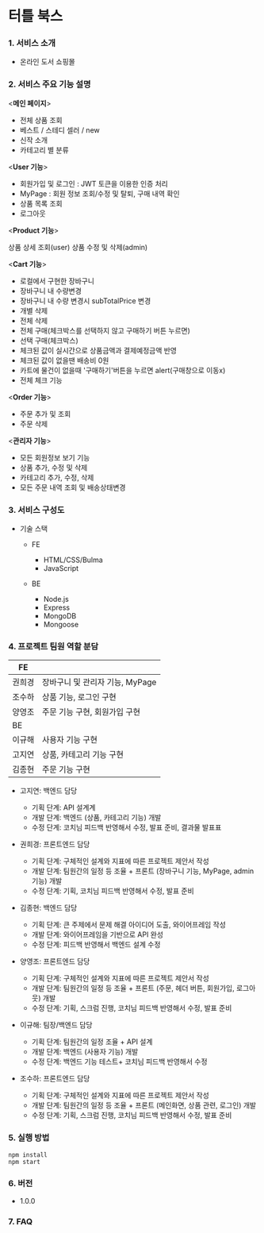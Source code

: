# 터틀 북스 

### 1. 서비스 소개

- 온라인 도서 쇼핑몰

### 2. 서비스 주요 기능 설명

<**메인 페이지**>

- 전체 상품 조회
- 베스트 / 스테디 셀러 / new
- 신작 소개
- 카테고리 별 분류

<**User 기능**>

- 회원가입 및 로그인 : JWT 토큰을 이용한 인증 처리
- MyPage : 회원 정보 조회/수정 및 탈퇴, 구매 내역 확인
- 상품 목록 조회
- 로그아웃

<**Product 기능**>

상품 상세 조회(user)
상품 수정 및 삭제(admin)

<**Cart 기능**>
- 로컬에서 구현한 장바구니
- 장바구니 내 수량변경
- 장바구니 내 수량 변경시 subTotalPrice 변경
- 개별 삭제
- 전체 삭제
- 전체 구매(체크박스를 선택하지 않고 구매하기 버튼 누르면)
- 선택 구매(체크박스)
- 체크된 값이 실시간으로 상품금액과 결제예정금액 반영
- 체크된 값이 없을땐 배송비 0원
- 카트에 물건이 없을때 '구매하기'버튼을 누르면 alert(구매창으로 이동x)
- 전체 체크 기능

<**Order 기능**>

- 주문 추가 및 조회
- 주문 삭제

<**관리자 기능**>
- 모든 회원정보 보기 기능
- 상품 추가, 수정 및 삭제
- 카테고리 추가, 수정, 삭제
- 모든 주문 내역 조회 및 배송상태변경

### 3. 서비스 구성도

- 기술 스택

  - FE

    - HTML/CSS/Bulma
    - JavaScript

  - BE
    - Node.js
    - Express
    - MongoDB
    - Mongoose

### 4. 프로젝트 팀원 역할 분담

| FE     |                                 |
| ------ | ------------------------------- |
| 권희경 | 장바구니 및 관리자 기능, MyPage   |
| 조수하 | 상품 기능, 로그인 구현            |
| 양영조 | 주문 기능 구현, 회원가입 구현     |
| BE     |                                |
| 이규해 | 사용자 기능 구현                |
| 고지연 | 상품, 카테고리 기능 구현        |
| 김종현 | 주문 기능 구현                 |


- 고지연: 백엔드 담당
  - 기획 단계: API 설계계
  - 개발 단계: 백엔드 (상품, 카테고리 기능) 개발
  - 수정 단계: 코치님 피드백 반영해서 수정, 발표 준비, 결과물 발표표


- 권희경: 프론트엔드 담당
  - 기획 단계: 구체적인 설계와 지표에 따른 프로젝트 제안서 작성
  - 개발 단계: 팀원간의 일정 등 조율 + 프론트 (장바구니 기능, MyPage, admin기능) 개발
  - 수정 단계: 기획, 코치님 피드백 반영해서 수정, 발표 준비


- 김종현: 백엔드 담당
  - 기획 단계: 큰 주제에서 문제 해결 아이디어 도출, 와이어프레임 작성
  - 개발 단계: 와이어프레임을 기반으로 API 완성
  - 수정 단계: 피드백 반영해서 백엔드 설계 수정


- 양영조: 프론트엔드 담당
  - 기획 단계: 구체적인 설계와 지표에 따른 프로젝트 제안서 작성
  - 개발 단계: 팀원간의 일정 등 조율 + 프론트 (주문, 헤더 버튼, 회원가입, 로그아웃) 개발
  - 수정 단계: 기획, 스크럼 진행, 코치님 피드백 반영해서 수정, 발표 준비


- 이규해: 팀장/백엔드 담당
  - 기획 단계: 팀원간의 일정 조율 + API 설계
  - 개발 단계: 백엔드 (사용자 기능) 개발
  - 수정 단계: 백엔드 기능 테스트+ 코치님 피드백 반영해서 수정


- 조수하: 프론트엔드 담당
  - 기획 단계: 구체적인 설계와 지표에 따른 프로젝트 제안서 작성
  - 개발 단계: 팀원간의 일정 등 조율 + 프론트 (메인화면, 상품 관련, 로그인) 개발
  - 수정 단계: 기획, 스크럼 진행, 코치님 피드백 반영해서 수정, 발표 준비


### 5. 실행 방법

```
npm install
npm start
```

### 6. 버전

- 1.0.0

### 7. FAQ
